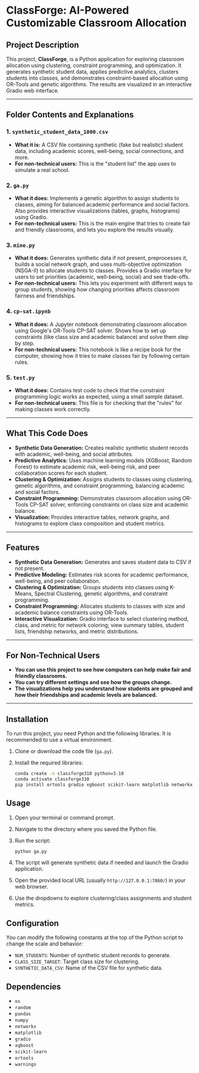 # ClassForge: AI-Powered Customizable Classroom Allocation

## Project Description

This project, **ClassForge**, is a Python application for exploring classroom allocation using clustering, constraint programming, and optimization. It generates synthetic student data, applies predictive analytics, clusters students into classes, and demonstrates constraint-based allocation using OR-Tools and genetic algorithms. The results are visualized in an interactive Gradio web interface.

---

## Folder Contents and Explanations

### 1. `synthetic_student_data_1000.csv`
- **What it is:** A CSV file containing synthetic (fake but realistic) student data, including academic scores, well-being, social connections, and more.
- **For non-technical users:** This is the "student list" the app uses to simulate a real school.

### 2. `ga.py`
- **What it does:** Implements a genetic algorithm to assign students to classes, aiming for balanced academic performance and social factors. Also provides interactive visualizations (tables, graphs, histograms) using Gradio.
- **For non-technical users:** This is the main engine that tries to create fair and friendly classrooms, and lets you explore the results visually.

### 3. `mine.py`
- **What it does:** Generates synthetic data if not present, preprocesses it, builds a social network graph, and uses multi-objective optimization (NSGA-II) to allocate students to classes. Provides a Gradio interface for users to set priorities (academic, well-being, social) and see trade-offs.
- **For non-technical users:** This lets you experiment with different ways to group students, showing how changing priorities affects classroom fairness and friendships.

### 4. `cp-sat.ipynb`
- **What it does:** A Jupyter notebook demonstrating classroom allocation using Google's OR-Tools CP-SAT solver. Shows how to set up constraints (like class size and academic balance) and solve them step by step.
- **For non-technical users:** This notebook is like a recipe book for the computer, showing how it tries to make classes fair by following certain rules.

### 5. `test.py`
- **What it does:** Contains test code to check that the constraint programming logic works as expected, using a small sample dataset.
- **For non-technical users:** This file is for checking that the "rules" for making classes work correctly.

---

## What This Code Does

- **Synthetic Data Generation:** Creates realistic synthetic student records with academic, well-being, and social attributes.
- **Predictive Analytics:** Uses machine learning models (XGBoost, Random Forest) to estimate academic risk, well-being risk, and peer collaboration scores for each student.
- **Clustering & Optimization:** Assigns students to classes using clustering, genetic algorithms, and constraint programming, balancing academic and social factors.
- **Constraint Programming:** Demonstrates classroom allocation using OR-Tools CP-SAT solver, enforcing constraints on class size and academic balance.
- **Visualization:** Provides interactive tables, network graphs, and histograms to explore class composition and student metrics.

---

## Features

* **Synthetic Data Generation:** Generates and saves student data to CSV if not present.
* **Predictive Modeling:** Estimates risk scores for academic performance, well-being, and peer collaboration.
* **Clustering & Optimization:** Groups students into classes using K-Means, Spectral Clustering, genetic algorithms, and constraint programming.
* **Constraint Programming:** Allocates students to classes with size and academic balance constraints using OR-Tools.
* **Interactive Visualization:** Gradio interface to select clustering method, class, and metric for network coloring; view summary tables, student lists, friendship networks, and metric distributions.

---

## For Non-Technical Users

- **You can use this project to see how computers can help make fair and friendly classrooms.**
- **You can try different settings and see how the groups change.**
- **The visualizations help you understand how students are grouped and how their friendships and academic levels are balanced.**

---

## Installation

To run this project, you need Python and the following libraries. It is recommended to use a virtual environment.

1.  Clone or download the code file (`ga.py`).
2.  Install the required libraries:

    ```bash
    conda create -n classforge310 python=3.10
    conda activate classforge310
    pip install ortools gradio xgboost scikit-learn matplotlib networkx pandas numpy
    ```

## Usage

1.  Open your terminal or command prompt.
2.  Navigate to the directory where you saved the Python file.
3.  Run the script:

    ```bash
    python ga.py
    ```
4.  The script will generate synthetic data if needed and launch the Gradio application.
5.  Open the provided local URL (usually `http://127.0.0.1:7860/`) in your web browser.
6.  Use the dropdowns to explore clustering/class assignments and student metrics.

## Configuration

You can modify the following constants at the top of the Python script to change the scale and behavior:

* `NUM_STUDENTS`: Number of synthetic student records to generate.
* `CLASS_SIZE_TARGET`: Target class size for clustering.
* `SYNTHETIC_DATA_CSV`: Name of the CSV file for synthetic data.

## Dependencies

* `os`
* `random`
* `pandas`
* `numpy`
* `networkx`
* `matplotlib`
* `gradio`
* `xgboost`
* `scikit-learn`
* `ortools`
* `warnings`
